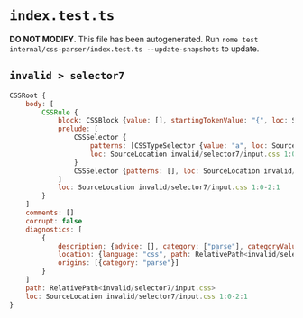 # `index.test.ts`

**DO NOT MODIFY**. This file has been autogenerated. Run `rome test internal/css-parser/index.test.ts --update-snapshots` to update.

## `invalid > selector7`

```javascript
CSSRoot {
	body: [
		CSSRule {
			block: CSSBlock {value: [], startingTokenValue: "{", loc: SourceLocation invalid/selector7/input.css 1:5-2:1}
			prelude: [
				CSSSelector {
					patterns: [CSSTypeSelector {value: "a", loc: SourceLocation invalid/selector7/input.css 1:0-1:1}]
					loc: SourceLocation invalid/selector7/input.css 1:0-1:4
				}
				CSSSelector {patterns: [], loc: SourceLocation invalid/selector7/input.css 1:4-1:5}
			]
			loc: SourceLocation invalid/selector7/input.css 1:0-2:1
		}
	]
	comments: []
	corrupt: false
	diagnostics: [
		{
			description: {advice: [], category: ["parse"], categoryValue: "css", message: RAW_MARKUP {value: "Expected an identifier."}}
			location: {language: "css", path: RelativePath<invalid/selector7/input.css>, end: Position 1:4, start: Position 1:3}
			origins: [{category: "parse"}]
		}
	]
	path: RelativePath<invalid/selector7/input.css>
	loc: SourceLocation invalid/selector7/input.css 1:0-2:1
}
```
